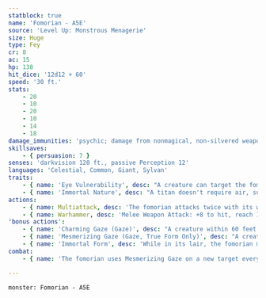 ```yaml
---
statblock: true
name: 'Fomorian - A5E'
source: 'Level Up: Monstrous Menagerie'
size: Huge
type: Fey
cr: 8
ac: 15
hp: 138
hit_dice: '12d12 + 60'
speed: '30 ft.'
stats:
    - 20
    - 10
    - 20
    - 10
    - 14
    - 18
damage_immunities: 'psychic; damage from nonmagical, non-silvered weapons'
skillsaves:
    - { persuasion: 7 }
senses: 'darkvision 120 ft., passive Perception 12'
languages: 'Celestial, Common, Giant, Sylvan'
traits:
    - { name: 'Eye Vulnerability', desc: "A creature can target the fomorian's eye with an attack. This attack is made with disadvantage. If the attack hits and deals at least 10 damage, creatures affected by the fomorian's Charming and Mesmerizing Gaze are freed from those effects." }
    - { name: 'Immortal Nature', desc: "A titan doesn't require air, sustenance, or sleep." }
actions:
    - { name: Multiattack, desc: 'The fomorian attacks twice with its warhammer.' }
    - { name: Warhammer, desc: 'Melee Weapon Attack: +8 to hit, reach 10 ft., one target. Hit: 18 (3d8 + 5) bludgeoning damage.' }
'bonus actions':
    - { name: 'Charming Gaze (Gaze)', desc: "A creature within 60 feet makes a DC 15 Wisdom saving throw. On a failure, the creature is magically charmed by the fomorian. The creature repeats the saving throw every 24 hours and whenever it takes damage. On a successful saving throw or if the effect ends for it, the creature is immune to any fomorian's Charming Gaze for the next 24 hours." }
    - { name: 'Mesmerizing Gaze (Gaze, True Form Only)', desc: "A creature within 60 feet makes a DC 15 Wisdom saving throw. On a failure, the creature is magically restrained. The creature repeats the saving throw at the end of its next turn, ending the effect on itself on a success and becoming paralyzed on a failure. While the fomorian is not in line of sight, a paralyzed creature can repeat the saving throw at the end of each of its turns, ending the effect on a success. On a successful saving throw or if the effect ends for it, the creature is immune to any fomorian's Mesmerizing Gaze for 24 hours." }
    - { name: 'Immortal Form', desc: 'While in its lair, the fomorian magically changes into a specific Medium humanoid resembling a human or back to its true form. Apart from its size, its statistics are unchanged. The fomorian reverts to its true form when it dies, is incapacitated, or leaves its lair.' }
combat:
    - { name: 'The fomorian uses Mesmerizing Gaze on a new target every turn and then attacks with its warhammer, prioritizing non-paralyzed targets', desc: 'It uses Charming Gaze on creatures that have made their saving throws against Mesmerizing Gaze. Once all targets are paralyzed or charmed, the fomorian carries its prey to its lair. It flees if an attack hits its eye while it is bloodied.' }

---
```

```statblock
monster: Fomorian - A5E
```
